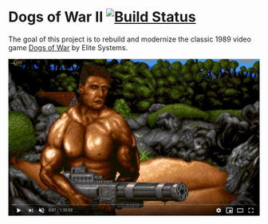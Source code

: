 # Dogs of War II [![Build Status](https://dev.azure.com/huddeldaddel/Personal%20Projects/_apis/build/status/huddeldaddel.dogs-of-war-2?branchName=master)](https://dev.azure.com/huddeldaddel/Personal%20Projects/_build/latest?definitionId=9&branchName=master)

The goal of this project is to rebuild and modernize the classic 1989 video game [Dogs of War](https://en.wikipedia.org/wiki/Dogs_of_War_(1989_video_game)) by Elite Systems.

[![Watch the video](images/screenshot.png)](https://youtu.be/SykQ-GHLBXg)
